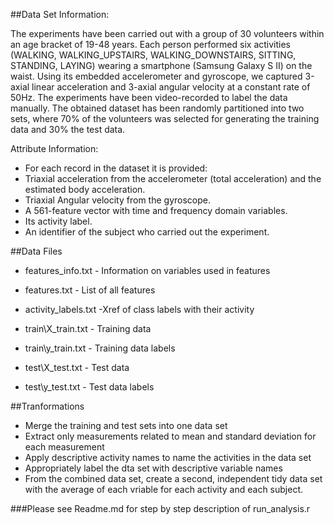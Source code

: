 ##Data Set Information:

The experiments have been carried out with a group of 30 volunteers within an age bracket of 19-48 years. Each person performed six activities (WALKING, WALKING_UPSTAIRS, WALKING_DOWNSTAIRS, SITTING, STANDING, LAYING) wearing a smartphone (Samsung Galaxy S II) on the waist. Using its embedded accelerometer and gyroscope, we captured 3-axial linear acceleration and 3-axial angular velocity at a constant rate of 50Hz. The experiments have been video-recorded to label the data manually. The obtained dataset has been randomly partitioned into two sets, where 70% of the volunteers was selected for generating the training data and 30% the test data. 

Attribute Information:

* For each record in the dataset it is provided: 
* Triaxial acceleration from the accelerometer (total acceleration) and the estimated body acceleration. 
*  Triaxial Angular velocity from the gyroscope. 
* A 561-feature vector with time and frequency domain variables. 
* Its activity label. 
* An identifier of the subject who carried out the experiment.

##Data Files

* features_info.txt -  Information on variables used in features

* features.txt - List of all features

* activity_labels.txt -Xref of class labels with their activity

* train\X_train.txt - Training data

* train\y_train.txt - Training data labels

* test\X_test.txt - Test data

* test\y_test.txt - Test data labels

##Tranformations
* Merge the training and test sets into one data set
* Extract only measurements related to mean and standard deviation for each measurement
* Apply descriptive activity names to name the activities in the data set
* Appropriately label the dta set with descriptive variable names
* From the combined data set, create a second, independent tidy data set with the average of each vriable for each activity and each subject.

###Please see Readme.md for step by step description of run_analysis.r



